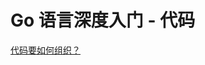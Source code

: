Go 语言深度入门 - 代码
======================

[代码要如何组织？](https://www.lijiaocn.com/go-detail/article/pkg.html)
